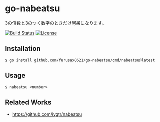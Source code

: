 # go-nabeatsu

3の倍数と3のつく数字のときだけ阿呆になります。

[![Build Status](https://github.com/furusax0621/go-nabeatsu/workflows/test/badge.svg?branch=main)](https://github.com/furusax0621/go-nabeatsu/actions?query=workflow%3Atest)
[![License](https://img.shields.io/badge/license-MIT-blue.svg)](https://github.com/furusax0621/go-nabeatsu/blob/main/LICENSE)

## Installation

```
$ go install github.com/furusax0621/go-nabeatsu/cmd/nabeatsu@latest
```

## Usage

```
$ nabeatsu <number>
```

## Related Works

- https://github.com/ivgtr/nabeatsu
